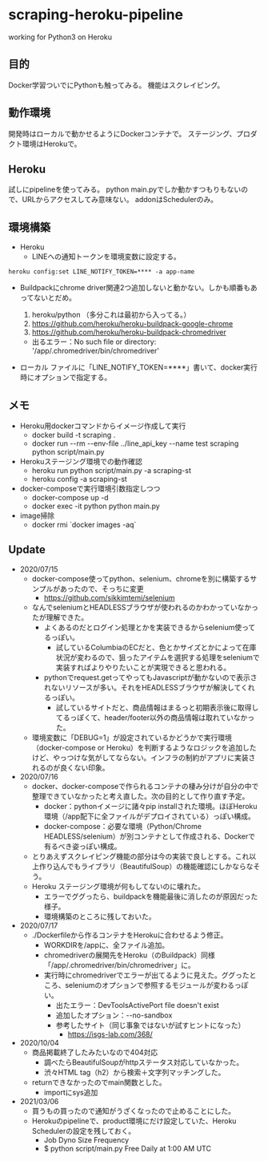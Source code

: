 # scraping-heroku-pipeline
working for Python3 on Heroku


## 目的
Docker学習ついでにPythonも触ってみる。
機能はスクレイピング。

## 動作環境
開発時はローカルで動かせるようにDockerコンテナで。
ステージング、プロダクト環境はHerokuで。

## Heroku
試しにpipelineを使ってみる。
python main.pyでしか動かすつもりもないので、URLからアクセスしてみ意味ない。
addonはSchedulerのみ。

## 環境構築
- Heroku
  - LINEへの通知トークンを環境変数に設定する。
```
heroku config:set LINE_NOTIFY_TOKEN=**** -a app-name
```
  - Buildpackにchrome driver関連2つ追加しないと動かない。しかも順番もあってないとだめ。
    1. heroku/python （多分これは最初から入ってる。）
    2. https://github.com/heroku/heroku-buildpack-google-chrome
    3. https://github.com/heroku/heroku-buildpack-chromedriver

    - 出るエラー：No such file or directory: '/app/.chromedriver/bin/chromedriver'


- ローカル
ファイルに「LINE_NOTIFY_TOKEN=****」書いて、docker実行時にオプションで指定する。

## メモ
- Heroku用dockerコマンドからイメージ作成して実行
  - docker build -t scraping .
  - docker run --rm --env-file ../line_api_key --name test scraping python script/main.py
- Herokuステージング環境での動作確認
  - heroku run python script/main.py -a scraping-st
  - heroku config -a scraping-st
- docker-composeで実行環境引数指定しつつ
  - docker-compose up -d
  - docker exec -it python python main.py
- image掃除
  - docker rmi \`docker images -aq\`

## Update
- 2020/07/15
  - docker-compose使ってpython、selenium、chromeを別に構築するサンプルがあったので、そっちに変更
    - https://github.com/sikkimtemi/selenium
  - なんでseleniumとHEADLESSブラウザが使われるのかわかっていなかったが理解できた。
    - よくあるのだとログイン処理とかを実装できるからselenium使ってるっぽい。
      - 試しているColumbiaのECだと、色とかサイズとかによって在庫状況が変わるので、狙ったアイテムを選択する処理をseleniumで実装すればよりやりたいことが実現できると思われる。
    - pythonでrequest.getってやってもJavascriptが動かないので表示されないリソースが多い。それをHEADLESSブラウザが解決してくれるっぽい。
      - 試しているサイトだと、商品情報はまるっと初期表示後に取得してるっぽくて、header/footer以外の商品情報は取れていなかった。
  - 環境変数に「DEBUG=1」が設定されているかどうかで実行環境（docker-compose or Heroku）を判断するようなロジックを追加したけど、やっつけな気がしてならない。インフラの制約がアプリに実装されるのが良くない印象。
- 2020/07/16
  - docker、docker-composeで作られるコンテナの棲み分けが自分の中で整理できていなかったと考え直した。次の目的として作り直す予定。
    - docker：pythonイメージに諸々pip installされた環境。ほぼHeroku環境（/app配下に全ファイルがデプロイされている）っぽい構成。
    - docker-compose：必要な環境（Python/Chrome HEADLESS/selenium）が別コンテナとして作成される、Dockerで有るべき姿っぽい構成。
  - とりあえずスクレイピング機能の部分は今の実装で良しとする。これ以上作り込んでもライブラリ（BeautifulSoup）の機能確認にしかならなそう。
  - Heroku ステージング環境が何もしてないのに壊れた。
    - エラーでググったら、buildpackを機能最後に消したのが原因だった様子。
    - 環境構築のところに残しておいた。
- 2020/07/17
  - ./Dockerfileから作るコンテナをHerokuに合わせるよう修正。
    - WORKDIRを/appに、全ファイル追加。
    - chromedriverの展開先をHeroku（のBuildpack）同様「/app/.chromedriver/bin/chromedriver」に。
    - 実行時にchromedriverでエラーが出てるように見えた。ググったところ、seleniumのオプションで参照するモジュールが変わるっぽい。
      - 出たエラー：DevToolsActivePort file doesn't exist
      - 追加したオプション：--no-sandbox
      - 参考したサイト（同じ事象ではないが試すヒントになった）
         - https://isgs-lab.com/368/
- 2020/10/04
  - 商品掲載終了したみたいなので404対応
    - 調べたらBeautifulSoupがhttpステータス対応していなかった。
    - 渋々HTML tag（h2）から検索＋文字列マッチングした。
  - returnできなかったのでmain関数とした。
    - importにsys追加
- 2021/03/06
  - 買うもの買ったので通知がうざくなったので止めることにした。
  - Herokuのpipelineで、product環境にだけ設定していた、Heroku Schedulerの設定を残しておく。
    - Job	Dyno Size	Frequency
    - $ python script/main.py	Free	Daily at 1:00 AM UTC

